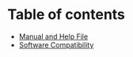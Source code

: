 # Table of contents

* [Manual and Help File](README.md)
* [Software Compatibility](software-compatibility.md)

